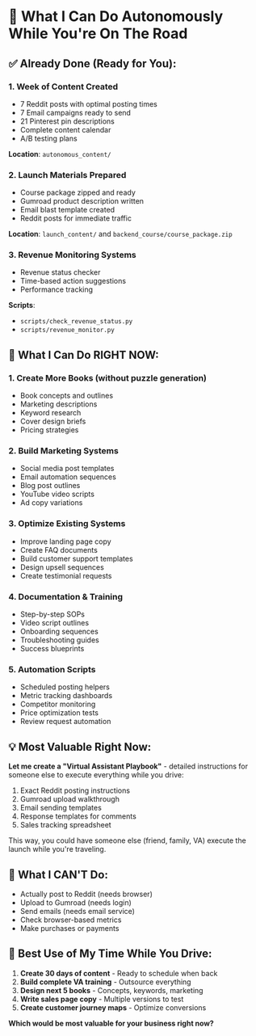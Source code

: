 # 🤖 What I Can Do Autonomously While You're On The Road

## ✅ Already Done (Ready for You):

### 1. **Week of Content Created**
- 7 Reddit posts with optimal posting times
- 7 Email campaigns ready to send
- 21 Pinterest pin descriptions
- Complete content calendar
- A/B testing plans

**Location**: `autonomous_content/`

### 2. **Launch Materials Prepared**  
- Course package zipped and ready
- Gumroad product description written
- Email blast template created
- Reddit posts for immediate traffic

**Location**: `launch_content/` and `backend_course/course_package.zip`

### 3. **Revenue Monitoring Systems**
- Revenue status checker
- Time-based action suggestions
- Performance tracking

**Scripts**: 
- `scripts/check_revenue_status.py`
- `scripts/revenue_monitor.py`

## 🚀 What I Can Do RIGHT NOW:

### 1. **Create More Books** (without puzzle generation)
- Book concepts and outlines
- Marketing descriptions
- Keyword research
- Cover design briefs
- Pricing strategies

### 2. **Build Marketing Systems**
- Social media post templates
- Email automation sequences
- Blog post outlines
- YouTube video scripts
- Ad copy variations

### 3. **Optimize Existing Systems**
- Improve landing page copy
- Create FAQ documents
- Build customer support templates
- Design upsell sequences
- Create testimonial requests

### 4. **Documentation & Training**
- Step-by-step SOPs
- Video script outlines
- Onboarding sequences
- Troubleshooting guides
- Success blueprints

### 5. **Automation Scripts**
- Scheduled posting helpers
- Metric tracking dashboards
- Competitor monitoring
- Price optimization tests
- Review request automation

## 💡 Most Valuable Right Now:

**Let me create a "Virtual Assistant Playbook"** - detailed instructions for someone else to execute everything while you drive:

1. Exact Reddit posting instructions
2. Gumroad upload walkthrough
3. Email sending templates
4. Response templates for comments
5. Sales tracking spreadsheet

This way, you could have someone else (friend, family, VA) execute the launch while you're traveling.

## 🎯 What I CAN'T Do:

- Actually post to Reddit (needs browser)
- Upload to Gumroad (needs login)
- Send emails (needs email service)
- Check browser-based metrics
- Make purchases or payments

## 📱 Best Use of My Time While You Drive:

1. **Create 30 days of content** - Ready to schedule when back
2. **Build complete VA training** - Outsource everything
3. **Design next 5 books** - Concepts, keywords, marketing
4. **Write sales page copy** - Multiple versions to test
5. **Create customer journey maps** - Optimize conversions

**Which would be most valuable for your business right now?**